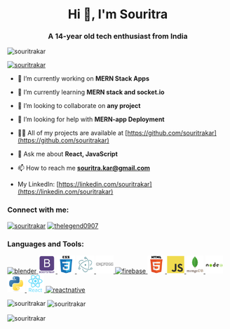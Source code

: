 <h1 align="center">Hi 👋, I'm Souritra</h1>
<h3 align="center">A 14-year old tech enthusiast from India</h3>

<p align="left"> <img src="https://komarev.com/ghpvc/?username=souritrakar&label=Profile%20views&color=0e75b6&style=flat" alt="souritrakar" /> </p>

<p align="left"> <a href="https://github.com/ryo-ma/github-profile-trophy"><img src="https://github-profile-trophy.vercel.app/?username=souritrakar" alt="souritrakar" /></a> </p>

- 🔭 I’m currently working on **MERN Stack Apps**

- 🌱 I’m currently learning **MERN stack and socket.io**

- 👯 I’m looking to collaborate on **any project**

- 🤝 I’m looking for help with **MERN-app Deployment**

- 👨‍💻 All of my projects are available at [https://github.com/souritrakar](https://github.com/souritrakar)

- 💬 Ask me about **React, JavaScript**

- 📫 How to reach me **souritra.kar@gmail.com**

- My LinkedIn: [https://linkedin.com/souritrakar](https://linkedin.com/souritrakar)

<h3 align="left">Connect with me:</h3>
<p align="left">
<a href="https://linkedin.com/in/souritrakar" target="blank"><img align="center" src="https://raw.githubusercontent.com/rahuldkjain/github-profile-readme-generator/master/src/images/icons/Social/linked-in-alt.svg" alt="souritrakar" height="30" width="40" /></a>
<a href="https://instagram.com/thelegend0907" target="blank"><img align="center" src="https://raw.githubusercontent.com/rahuldkjain/github-profile-readme-generator/master/src/images/icons/Social/instagram.svg" alt="thelegend0907" height="30" width="40" /></a>
</p>

<h3 align="left">Languages and Tools:</h3>
<p align="left"> <a href="https://www.blender.org/" target="_blank"> <img src="https://download.blender.org/branding/community/blender_community_badge_white.svg" alt="blender" width="40" height="40"/> </a> <a href="https://getbootstrap.com" target="_blank"> <img src="https://raw.githubusercontent.com/devicons/devicon/master/icons/bootstrap/bootstrap-plain-wordmark.svg" alt="bootstrap" width="40" height="40"/> </a> <a href="https://www.w3schools.com/css/" target="_blank"> <img src="https://raw.githubusercontent.com/devicons/devicon/master/icons/css3/css3-original-wordmark.svg" alt="css3" width="40" height="40"/> </a> <a href="https://www.electronjs.org" target="_blank"> <img src="https://raw.githubusercontent.com/devicons/devicon/master/icons/electron/electron-original.svg" alt="electron" width="40" height="40"/> </a> <a href="https://expressjs.com" target="_blank"> <img src="https://raw.githubusercontent.com/devicons/devicon/master/icons/express/express-original-wordmark.svg" alt="express" width="40" height="40"/> </a> <a href="https://firebase.google.com/" target="_blank"> <img src="https://www.vectorlogo.zone/logos/firebase/firebase-icon.svg" alt="firebase" width="40" height="40"/> </a> <a href="https://www.w3.org/html/" target="_blank"> <img src="https://raw.githubusercontent.com/devicons/devicon/master/icons/html5/html5-original-wordmark.svg" alt="html5" width="40" height="40"/> </a> <a href="https://developer.mozilla.org/en-US/docs/Web/JavaScript" target="_blank"> <img src="https://raw.githubusercontent.com/devicons/devicon/master/icons/javascript/javascript-original.svg" alt="javascript" width="40" height="40"/> </a> <a href="https://www.mongodb.com/" target="_blank"> <img src="https://raw.githubusercontent.com/devicons/devicon/master/icons/mongodb/mongodb-original-wordmark.svg" alt="mongodb" width="40" height="40"/> </a> <a href="https://nodejs.org" target="_blank"> <img src="https://raw.githubusercontent.com/devicons/devicon/master/icons/nodejs/nodejs-original-wordmark.svg" alt="nodejs" width="40" height="40"/> </a> <a href="https://www.python.org" target="_blank"> <img src="https://raw.githubusercontent.com/devicons/devicon/master/icons/python/python-original.svg" alt="python" width="40" height="40"/> </a> <a href="https://reactjs.org/" target="_blank"> <img src="https://raw.githubusercontent.com/devicons/devicon/master/icons/react/react-original-wordmark.svg" alt="react" width="40" height="40"/> </a> <a href="https://reactnative.dev/" target="_blank"> <img src="https://reactnative.dev/img/header_logo.svg" alt="reactnative" width="40" height="40"/> </a> </p>

<p><img align="left" src="https://github-readme-stats.vercel.app/api/top-langs?username=souritrakar&show_icons=true&locale=en&layout=compact" alt="souritrakar" /></p>

<p>&nbsp;<img align="center" src="https://github-readme-stats.vercel.app/api?username=souritrakar&show_icons=true&locale=en" alt="souritrakar" /></p>

<p><img align="center" src="https://github-readme-streak-stats.herokuapp.com/?user=souritrakar&" alt="souritrakar" /></p>

